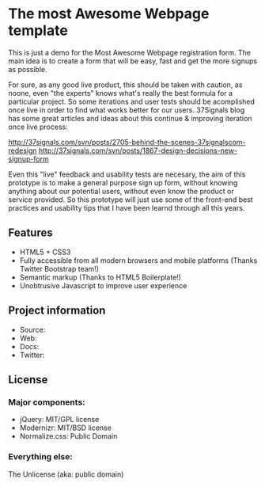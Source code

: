 # The most Awesome Webpage template

This is just a demo for the Most Awesome Webpage registration form. The main idea is to create a form that will be easy, fast and get the more signups as possible.

For sure, as any good live product, this should be taken with caution, as noone, even "the experts" knows what's really the best formula for a particular project. So some iterations and user tests should be acomplished once live in order to find what works better for our users. 37Signals blog has some great articles and ideas about this continue & improving iteration once live process:

http://37signals.com/svn/posts/2705-behind-the-scenes-37signalscom-redesign
http://37signals.com/svn/posts/1867-design-decisions-new-signup-form

Even this "live" feedback and usability tests are necesary, the aim of this prototype is to make a general purpose sign up form, without knowing anything about our potential users, without even know the product or service provided. So this prototype will just use some of the front-end best practices and usability tips that I have been learnd through all this years.

## Features

* HTML5 + CSS3
* Fully accessible from all modern browsers and mobile platforms (Thanks Twitter Bootstrap team!)
* Semantic markup (Thanks to HTML5 Boilerplate!)
* Unobtrusive Javascript to improve user experience


## Project information

* Source: 
* Web: 
* Docs: 
* Twitter: 


## License

### Major components:

* jQuery: MIT/GPL license
* Modernizr: MIT/BSD license
* Normalize.css: Public Domain

### Everything else:

The Unlicense (aka: public domain)
